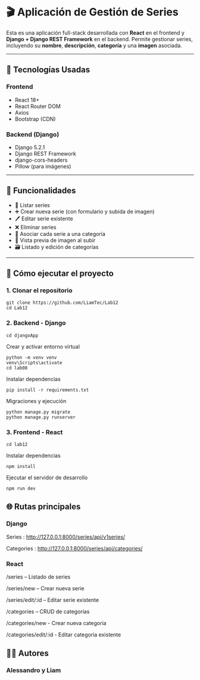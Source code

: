 # 🎬 Aplicación de Gestión de Series

Esta es una aplicación full-stack desarrollada con **React** en el frontend y **Django + Django REST Framework** en el backend. Permite gestionar series, incluyendo su **nombre**, **descripción**, **categoría** y una **imagen** asociada.

---

## 🚀 Tecnologías Usadas

### Frontend
- React 18+
- React Router DOM
- Axios
- Bootstrap (CDN)

### Backend (Django)
- Django 5.2.1
- Django REST Framework
- django-cors-headers
- Pillow (para imágenes)

---

## 🧰 Funcionalidades

- 📄 Listar series
- ➕ Crear nueva serie (con formulario y subida de imagen)
- 🖊️ Editar serie existente
- ❌ Eliminar series
- 📂 Asociar cada serie a una categoría
- 📸 Vista previa de imagen al subir
- 🗃️ Listado y edición de categorías

---

## 🚀 Cómo ejecutar el proyecto

### 1. Clonar el repositorio

    git clone https://github.com/LiamTec/Lab12
    cd Lab12

### 2. Backend - Django
  
    cd djangoApp

  Crear y activar entorno virtual
  
    python -m venv venv
    venv\Scripts\activate
    cd lab08
  
  Instalar dependencias
  
    pip install -r requirements.txt
  
  Migraciones y ejecución
  
    python manage.py migrate
    python manage.py runserver
    
### 3. Frontend - React

    cd lab12

  Instalar dependencias
  
    npm install
  
  Ejecutar el servidor de desarrollo
  
    npm run dev
    
##  🌐 Rutas principales

  ### Django

  Series : http://127.0.0.1:8000/series/api/v1series/

  Categories : http://127.0.0.1:8000/series/api/categories/
  
  ### React
  
  /series – Listado de series
  
  /series/new – Crear nueva serie
  
  /series/edit/:id – Editar serie existente
  
  /categories – CRUD de categorías

  /categories/new - Crear nueva categoria

  /categories/edit/:id - Editar categoria existente

## 👨‍💻 Autores

  ### Alessandro y Liam 


